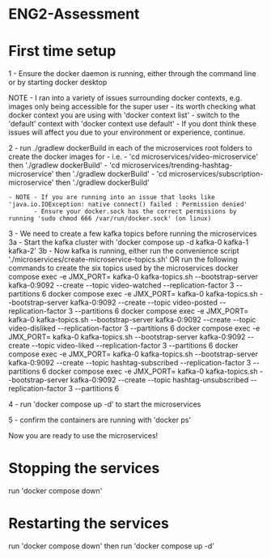 # ENG2-Assessment

First time setup
================

1 - Ensure the docker daemon is running, either through the command line or by starting docker desktop

NOTE - I ran into a variety of issues surrounding docker contexts, e.g. images only being accessible for the super user
	- its worth checking what docker context you are using with 'docker context list'
	- switch to the 'default' context with 'docker context use default'
	- If you dont think these issues will affect you due to your environment or experience, continue.

2 - run ./gradlew dockerBuild in each of the microservices root folders to create the docker images for 
	- i.e. - 'cd microservices/video-microservice' then './gradlew dockerBuild'
		   - 'cd microservices/trending-hashtag-microservice' then './gradlew dockerBuild'
		   - 'cd microservices/subscription-microservice' then './gradlew dockerBuild'

	- NOTE - If you are running into an issue that looks like 'java.io.IOException: native connect() failed : Permission denied'
		   - Ensure your docker.sock has the correct permissions by running 'sudo chmod 666 /var/run/docker.sock' (on linux)

3 - We need to create a few kafka topics before running the microservices
	3a - Start the kafka cluster with 'docker compose up -d kafka-0 kafka-1 kafka-2'
	3b - Now kafka is running, either run the convenience script './microservices/create-microservice-topics.sh' OR run the following commands to create the six topics used by the microservices
		docker compose exec -e JMX_PORT= kafka-0 kafka-topics.sh --bootstrap-server kafka-0:9092 --create --topic video-watched --replication-factor 3 --partitions 6
		docker compose exec -e JMX_PORT= kafka-0 kafka-topics.sh --bootstrap-server kafka-0:9092 --create --topic video-posted --replication-factor 3 --partitions 6
		docker compose exec -e JMX_PORT= kafka-0 kafka-topics.sh --bootstrap-server kafka-0:9092 --create --topic video-disliked --replication-factor 3 --partitions 6
		docker compose exec -e JMX_PORT= kafka-0 kafka-topics.sh --bootstrap-server kafka-0:9092 --create --topic video-liked --replication-factor 3 --partitions 6
		docker compose exec -e JMX_PORT= kafka-0 kafka-topics.sh --bootstrap-server kafka-0:9092 --create --topic hashtag-subscribed --replication-factor 3 --partitions 6
		docker compose exec -e JMX_PORT= kafka-0 kafka-topics.sh --bootstrap-server kafka-0:9092 --create --topic hashtag-unsubscribed --replication-factor 3 --partitions 6

4 - run 'docker compose up -d' to start the microservices

5 - confirm the containers are running with 'docker ps'

Now you are ready to use the microservices!

Stopping the services
=====================

run 'docker compose down'


Restarting the services
=======================

run 'docker compose down'
then run 'docker compose up -d'